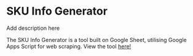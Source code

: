 # SKU Info Generator

Add description here

The SKU Info Generator is a tool built on Google Sheet, utilising Google Apps Script for web scraping. View the tool [here!](https://docs.google.com/spreadsheets/d/14wz4TupMTORjQtk5QUA6pfkCG9u1cVCpYRvyqfFxWNk/edit?usp=sharing)
